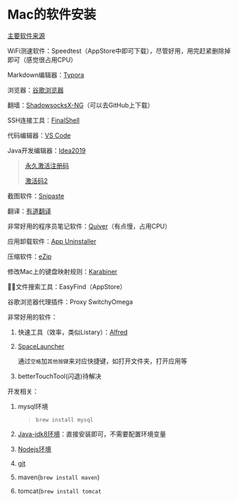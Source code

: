 #  Mac的软件安装

[主要软件来源](http://www.pc6.com/mac)



WiFi测速软件：Speedtest（AppStore中即可下载），尽管好用，用完赶紧删除掉即可（感觉很占用CPU）

Markdown编辑器：[Typora](http://www.pc6.com/mac/132924.html)

浏览器：[谷歌浏览器](https://www.google.cn/chrome/)

翻墙：[ShadowsocksX-NG](https://www.maczapp.com/shadowsocksx-ng)（可以去GitHub上下载）

SSH连接工具：[FinalShell](http://www.hostbuf.com/)

代码编辑器：[VS Code](https://code.visualstudio.com/)

Java开发编辑器：[Idea2019](https://www.jetbrains.com/idea/download/)

> [永久激活注册码](https://blog.csdn.net/qq_34801169/article/details/95059368)
>
> [激活码2](https://blog.csdn.net/m0_37862829/article/details/93920188)

截图软件：[Snipaste](http://www.pc6.com/mac/542001.html)

翻译：[有道翻译](http://www.pc6.com/mac/110548.html)

非常好用的程序员笔记软件：[Quiver](http://www.pc6.com/mac/130522.html)（有点慢，占用CPU）

应用卸载软件：[App Uninstaller](http://www.pc6.com/mac/267539.html)

压缩软件：[eZip](http://www.pc6.com/mac/629419.html)

修改Mac上的键盘映射规则：[Karabiner](https://mac.softpedia.com/get/System-Utilities/?utm_source=spd&utm_campaign=postdl_redir)

文件搜索工具：EasyFind（AppStore） 

谷歌浏览器代理插件：Proxy SwitchyOmega



非常好用的软件：

1. 快速工具（效率，类似Listary）：[Alfred](https://download.csdn.net/download/sinat_29970905/11634147)

2. [SpaceLauncher](https://www.maczapp.com/download.php?id=69188&did=52828&action=1573999300&from=15045811251972)

   通过`空格`加`其他按键`来对应快捷键，如打开文件夹，打开应用等

3. betterTouchTool(闪退)待解决



开发相关：

1. mysql环境

   > `brew install mysql`

2. [Java-jdk8环境](https://download.csdn.net/download/lc19850921/10957187)：直接安装即可，不需要配置环境变量

3. [Nodejs环境](http://nodejs.cn/download/)

4. [git](https://git-scm.com/)

5. maven(`brew install maven`)

6. tomcat(`brew install tomcat`

